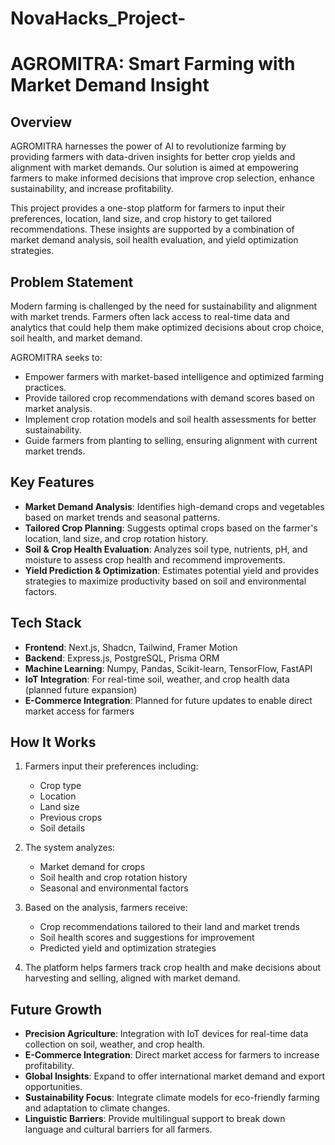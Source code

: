 # NovaHacks_Project-
# AGROMITRA: Smart Farming with Market Demand Insight

## Overview

AGROMITRA harnesses the power of AI to revolutionize farming by providing farmers with data-driven insights for better crop yields and alignment with market demands. Our solution is aimed at empowering farmers to make informed decisions that improve crop selection, enhance sustainability, and increase profitability.

This project provides a one-stop platform for farmers to input their preferences, location, land size, and crop history to get tailored recommendations. These insights are supported by a combination of market demand analysis, soil health evaluation, and yield optimization strategies.

## Problem Statement

Modern farming is challenged by the need for sustainability and alignment with market trends. Farmers often lack access to real-time data and analytics that could help them make optimized decisions about crop choice, soil health, and market demand.

AGROMITRA seeks to:

- Empower farmers with market-based intelligence and optimized farming practices.
- Provide tailored crop recommendations with demand scores based on market analysis.
- Implement crop rotation models and soil health assessments for better sustainability.
- Guide farmers from planting to selling, ensuring alignment with current market trends.

## Key Features

- **Market Demand Analysis**: Identifies high-demand crops and vegetables based on market trends and seasonal patterns.
- **Tailored Crop Planning**: Suggests optimal crops based on the farmer's location, land size, and crop rotation history.
- **Soil & Crop Health Evaluation**: Analyzes soil type, nutrients, pH, and moisture to assess crop health and recommend improvements.
- **Yield Prediction & Optimization**: Estimates potential yield and provides strategies to maximize productivity based on soil and environmental factors.

## Tech Stack

- **Frontend**: Next.js, Shadcn, Tailwind, Framer Motion
- **Backend**: Express.js, PostgreSQL, Prisma ORM
- **Machine Learning**: Numpy, Pandas, Scikit-learn, TensorFlow, FastAPI
- **IoT Integration**: For real-time soil, weather, and crop health data (planned future expansion)
- **E-Commerce Integration**: Planned for future updates to enable direct market access for farmers

## How It Works

1. Farmers input their preferences including:
   - Crop type
   - Location
   - Land size
   - Previous crops
   - Soil details

2. The system analyzes:
   - Market demand for crops
   - Soil health and crop rotation history
   - Seasonal and environmental factors

3. Based on the analysis, farmers receive:
   - Crop recommendations tailored to their land and market trends
   - Soil health scores and suggestions for improvement
   - Predicted yield and optimization strategies

4. The platform helps farmers track crop health and make decisions about harvesting and selling, aligned with market demand.

## Future Growth

- **Precision Agriculture**: Integration with IoT devices for real-time data collection on soil, weather, and crop health.
- **E-Commerce Integration**: Direct market access for farmers to increase profitability.
- **Global Insights**: Expand to offer international market demand and export opportunities.
- **Sustainability Focus**: Integrate climate models for eco-friendly farming and adaptation to climate changes.
- **Linguistic Barriers**: Provide multilingual support to break down language and cultural barriers for all farmers.

